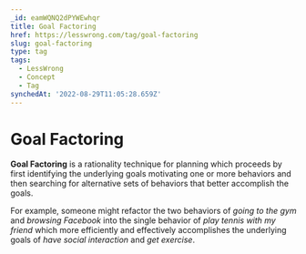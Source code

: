 ```yaml
---
_id: eamWQNQ2dPYWEwhqr
title: Goal Factoring
href: https://lesswrong.com/tag/goal-factoring
slug: goal-factoring
type: tag
tags:
  - LessWrong
  - Concept
  - Tag
synchedAt: '2022-08-29T11:05:28.659Z'
---
```

# Goal Factoring

**Goal Factoring** is a rationality technique for planning which proceeds by first identifying the underlying goals motivating one or more behaviors and then searching for alternative sets of behaviors that better accomplish the goals. 

For example, someone might refactor the two behaviors of *going to the gym* and *browsing Facebook* into the single behavior of *play tennis with my friend* which more efficiently and effectively accomplishes the underlying goals of *have social interaction* and *get exercise*.